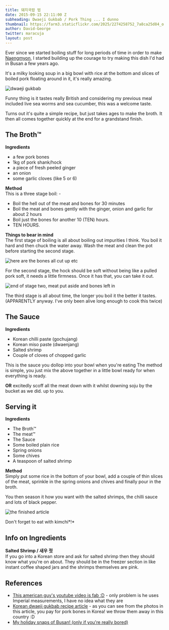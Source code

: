 ```yaml
---
title: 돼지국밥 법
date: 2015-09-15 22:11:00 Z
subheading: Dwaeji Gukbab / Pork Thing ... I dunno
thumbnail: https://farm3.staticflickr.com/2025/2274258752_7a8ca25d84_o.jpg
author: David-George
twitter: maracuja
layout: post
---
```


Ever since we started boiling stuff for long periods of time in order to make [Naengmyon](/2015/09/04/mulnaengmyeon-recipe-mulnaengmyeon-beob.html), I started building up the courage to try making this dish I'd had in Busan a few years ago.

It's a milky looking soup in a big bowl with rice at the bottom and slices of boiled pork floating around in it, it's really amazing.

![dwaeji gukbab](https://farm3.staticflickr.com/2025/2274258752_7a8ca25d84_o.jpg)

Funny thing is it tastes really British and considering my previous meal included live sea worms and sea cucumber, this was a welcome taste.

Turns out it's quite a simple recipe, but just takes ages to make the broth. It then all comes together quickly at the end for a grandstand finish.

## The Broth™
**Ingredients**

* a few pork bones
* 1kg of pork shank/hock
* a piece of fresh peeled ginger
* an onion
* some garlic cloves (like 5 or 6)

**Method**   
This is a three stage boil: -   

* Boil the hell out of the meat and bones for 30 minutes
* Boil the meat and bones gently with the ginger, onion and garlic for about 2 hours
* Boil just the bones for another 10 (TEN) hours.
* TEN HOURS.

**Things to bear in mind**  
The first stage of boiling is all about boiling out impurities I think. You boil it hard and then chuck the water away. Wash the meat and clean the pot before starting the second stage.

![here are the bones all cut up etc](https://farm6.staticflickr.com/5626/21263400339_1f19864bed_o.jpg)

For the second stage, the hock should be soft without being like a pulled pork soft, it needs a little firmness. Once it has that, you can take it out.

![end of stage two, meat put aside and bones left in](https://c1.staticflickr.com/1/717/21450286055_6a948f5d73_b.jpg)

The third stage is all about time, the longer you boil it the better it tastes. (APPARENTLY anyway. I've only been alive long enough to cook this twice)

## The Sauce
**Ingredients**  

* Korean chilli paste (gochujang)
* Korean miso paste (dwaenjang)
* Salted shrimp
* Couple of cloves of chopped garlic

This is the sauce you dollop into your bowl when you're eating The method is simple, you just mix the above together in a little bowl ready for when everything is ready.

**OR** excitedly scoff all the meat down with it whilst downing soju by the bucket as we did. up to you.

## Serving it
**Ingredients**  

* The Broth™
* The meat™
* The Sauce
* Some boiled plain rice
* Spring onions
* Some chives
* A teaspoon of salted shrimp

**Method**  
Simply put some rice in the bottom of your bowl, add a couple of thin slices of the meat, sprinkle in the spring onions and chives and finally pour in the broth.

You then season it how you want with the salted shrimps, the chilli sauce and lots of black pepper.

![the finished article](https://farm1.staticflickr.com/569/20829193273_fa3f763d7a_o.jpg)

Don't forget to eat with kimchi*!*

## Info on Ingredients
**Salted Shrimp / 새우 젓**  
If you go into a Korean store and ask for salted shrimp then they should know what you're on about. They should be in the freezer section in like instant coffee shaped jars and the shrimps themselves are pink.

## References

* [This american guy's youtube video is fab :D](https://www.youtube.com/watch?v=evaNBAv31JM) - only problem is he uses Imperial measurements, I have no idea what they are
* [Korean dwaeji gukbab recipe article](http://m.blog.naver.com/yummycook/70180928522) - as you can see from the photos in this article, you pay for pork bones in Korea! we throw them away in this country :D
* [My holiday snaps of Busan! (only if you're really bored)](https://www.flickr.com/photos/setr/tags/busan/)